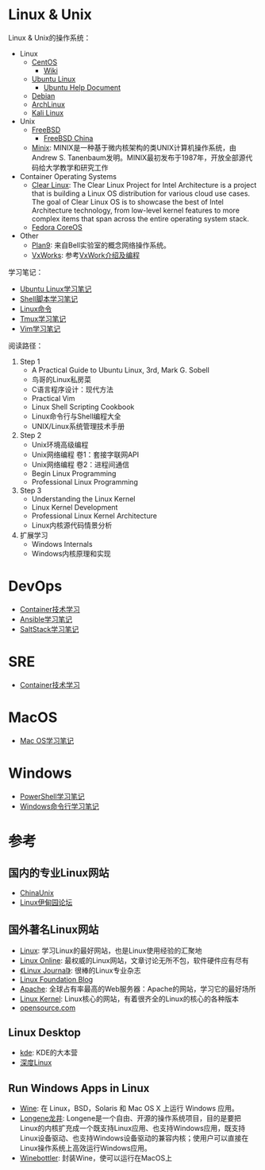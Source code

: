 # Linux & Unix

Linux & Unix的操作系统：

- Linux
    - [CentOS](https://www.centos.org/)
        - [Wiki](https://wiki.centos.org/)
    - [Ubuntu Linux](https://ubuntu.com/)
        - [Ubuntu Help Document](https://help.ubuntu.com/)
    - [Debian](https://www.debian.org/)
    - [ArchLinux](https://www.archlinux.org/)
    - [Kali Linux](https://www.kali.org/)
- Unix
    - [FreeBSD](https://www.freebsd.org/)
        - [FreeBSD China](https://www.freebsdchina.org/)
    - [Minix](http://www.minix3.org/): MINIX是一种基于微内核架构的类UNIX计算机操作系统，由Andrew S. Tanenbaum发明。MINIX最初发布于1987年，开放全部源代码给大学教学和研究工作
- Container Operating Systems
  - [Clear Linux](https://clearlinux.org/): The Clear Linux Project for Intel Architecture is a project that is building a Linux OS distribution for various cloud use cases. The goal of Clear Linux OS is to showcase the best of Intel Architecture technology, from low-level kernel features to more complex items that span across the entire operating system stack.
  - [Fedora CoreOS](https://getfedora.org/en/coreos?stream=stable)
- Other
    - [Plan9](http://plan9.bell-labs.com/plan9/): 来自Bell实验室的概念网络操作系统。
    - [VxWorks](http://www.windriver.com/products/vxworks/): 参考[VxWork介绍及编程](http://www.embhelp.com/drew/mypage/VxWorks.htm)


学习笔记：

- [Ubuntu Linux学习笔记](./linux&unix/ubuntu-linux-study-guideline.md)
- [Shell脚本学习笔记](./linux&unix/shell-script-learning-notes.md)
- [Linux命令](./linux%26unix/linux-commands.md)
- [Tmux学习笔记](./linux&unix/tmux-learning-notes.md)
- [Vim学习笔记](./linux&unix/vim-learning-notes.md)


阅读路径：

1. Step 1
    - A Practical Guide to Ubuntu Linux, 3rd, Mark G. Sobell
    - 鸟哥的Linux私房菜
    - C语言程序设计：现代方法
    - Practical Vim
    - Linux Shell Scripting Cookbook
    - Linux命令行与Shell编程大全
    - UNIX/Linux系统管理技术手册
2. Step 2
    - Unix环境高级编程
    - Unix网络编程 卷1：套接字联网API
    - Unix网络编程 卷2：进程间通信
    - Begin Linux Programming
    - Professional Linux Programming
3. Step 3
    - Understanding the Linux Kernel
    - Linux Kernel Development
    - Professional Linux Kernel Architecture
    - Linux内核源代码情景分析
4. 扩展学习
    - Windows Internals
    - Windows内核原理和实现

# DevOps

- [Container技术学习](./devops/container-learning-notes.md)
- [Ansible学习笔记](./devops/ansible-learning-notes.md)
- [SaltStack学习笔记](./devops/saltstack-learning-notes.md)

# SRE

- [Container技术学习](./sre/container-learning-notes.md)

# MacOS

- [Mac OS学习笔记](./macos/mac-os-study-guideline.md)

# Windows

- [PowerShell学习笔记](./windows/powershell-learning-notes.md)
- [Windows命令行学习笔记](./windows/windows-command-line-utilities.md)


# 参考

## 国内的专业Linux网站

- [ChinaUnix](http://www.chinaunix.net/)
- [Linux伊甸园论坛](http://www.linuxeden.com/)

## 国外著名Linux网站

- [Linux](http://www.Linux.com/): 学习Linux的最好网站，也是Linux使用经验的汇聚地
- [Linux Online](http://www.Linux.org/): 最权威的Linux网站，文章讨论无所不包，软件硬件应有尽有
- [《Linux Journal》](http://www.Linuxjournal.com/): 很棒的Linux专业杂志
- [Linux Foundation Blog](https://www.linuxfoundation.org/blog/)
- [Apache](http://www.apache.org): 全球占有率最高的Web服务器：Apache的网站，学习它的最好场所
- [Linux Kernel](http://www.kernel.org): Linux核心的网站，有着很齐全的Linux的核心的各种版本
- [opensource.com](https://opensource.com/)

## Linux Desktop

- [kde](http://www.kde.org/): KDE的大本营
- [深度Linux](https://www.deepin.org/en/)

## Run Windows Apps in Linux

- [Wine](https://www.winehq.org/): 在 Linux，BSD，Solaris 和 Mac OS X 上运行 Windows 应用。
- [Longene龙井](http://www.longene.org/index.php): Longene是一个自由、开源的操作系统项目，目的是要把Linux的内核扩充成一个既支持Linux应用、也支持Windows应用，既支持Linux设备驱动、也支持Windows设备驱动的兼容内核；使用户可以直接在Linux操作系统上高效运行Windows应用。
- [Winebottler](http://winebottler.kronenberg.org/): 封装Wine，使可以运行在MacOS上
